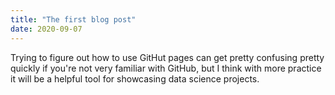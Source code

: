 ```yaml
---
title: "The first blog post"
date: 2020-09-07
---
```


Trying to figure out how to use GitHut pages can get pretty confusing pretty quickly if you're not very familiar with GitHub, but I think with more practice it will
be a helpful tool for showcasing data science projects.
